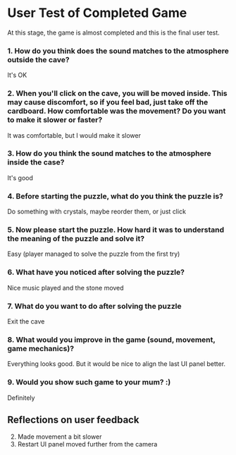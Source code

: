 # User Test of Completed Game
At this stage, the game is almost completed and this is the final user test.

### 1. How do you think does the sound matches to the atmosphere outside the cave?
It's OK

### 2. When you'll click on the cave, you will be moved inside. This may cause discomfort, so if you feel bad, just take off the cardboard. How comfortable was the movement? Do you want to make it slower or faster?
It was comfortable, but I would make it slower

### 3. How do you think the sound matches to the atmosphere inside the case?
It's good

### 4. Before starting the puzzle, what do you think the puzzle is?
Do something with crystals, maybe reorder them, or just click

### 5. Now please start the puzzle. How hard it was to understand the meaning of the puzzle and solve it?
Easy (player managed to solve the puzzle from the first try)

### 6. What have you noticed after solving the puzzle?
Nice music played and the stone moved

### 7. What do you want to do after solving the puzzle
Exit the cave

### 8. What would you improve in the game (sound, movement, game mechanics)?
Everything looks good.
But it would be nice to align the last UI panel better.

### 9. Would you show such game to your mum? :)
Definitely 

## Reflections on user feedback

2. Made movement a bit slower
8. Restart UI panel moved further from the camera